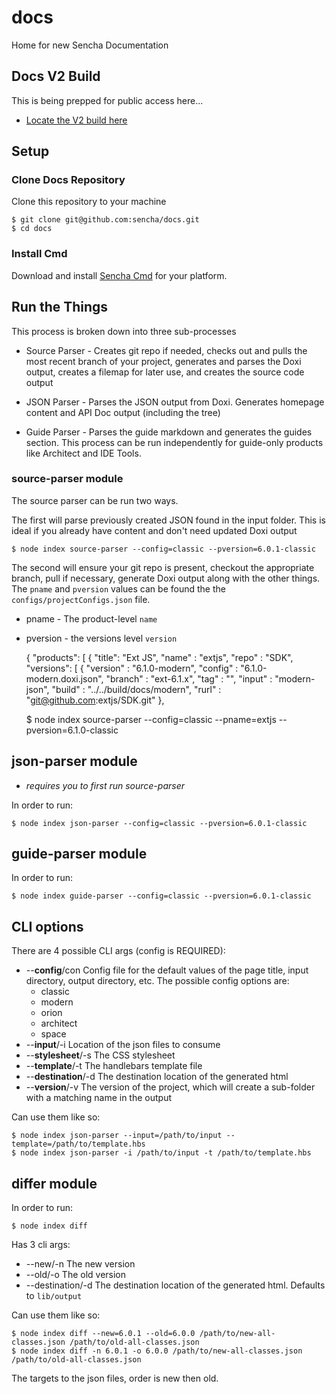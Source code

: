 # docs
Home for new Sencha Documentation

## Docs V2 Build
This is being prepped for public access here...

* [Locate the V2 build here](https://github.com/sencha/docs/pull/980)

## Setup

### Clone Docs Repository
Clone this repository to your machine

    $ git clone git@github.com:sencha/docs.git
    $ cd docs

### Install Cmd
Download and install [Sencha Cmd](https://www.sencha.com/products/sencha-cmd/) for your platform.

## Run the Things

This process is broken down into three sub-processes

+ Source Parser - Creates git repo if needed, checks out and pulls the most recent branch of your project, generates and 
parses the Doxi output, creates a filemap for later use, and creates the source code output

+ JSON Parser - Parses the JSON output from Doxi.  Generates homepage content and API Doc output (including the tree)

+ Guide Parser - Parses the guide markdown and generates the guides section.  This process can be run independently
for guide-only products like Architect and IDE Tools.
    
### source-parser module

The source parser can be run two ways.  

The first will parse previously created JSON found in the input folder.  This
is ideal if you already have content and don't need updated Doxi output

    $ node index source-parser --config=classic --pversion=6.0.1-classic
    
The second will ensure your git repo is present, checkout the appropriate branch, pull if necessary, generate Doxi output
along with the other things.  The `pname` and `pversion` values can be found the the `configs/projectConfigs.json` file.

+ pname - The product-level `name`

+ pversion - the versions level `version`

    {
      "products": [
        {
          "title": "Ext JS",
          "name" : "extjs",
          "repo" : "SDK",
          "versions": [
            {
              "version" : "6.1.0-modern",
              "config"  : "6.1.0-modern.doxi.json",
              "branch"  : "ext-6.1.x",
              "tag"     : "",
              "input"   : "modern-json",
              "build"   : "../../build/docs/modern",
              "rurl"    : "git@github.com:extjs/SDK.git"
            },
    
    $ node index source-parser --config=classic --pname=extjs --pversion=6.1.0-classic            
    
## json-parser module
 - *requires you to first run source-parser*

In order to run:

    $ node index json-parser --config=classic --pversion=6.0.1-classic
    
## guide-parser module

In order to run:

    $ node index guide-parser --config=classic --pversion=6.0.1-classic
    
## CLI options
There are 4 possible CLI args (config is REQUIRED):

 - --**config**/con Config file for the default values of the page title, input directory, 
 output directory, etc.  The possible config options are:
    - classic
    - modern
    - orion
    - architect
    - space
 - --**input**/-i Location of the json files to consume
 - --**stylesheet**/-s The CSS stylesheet
 - --**template**/-t The handlebars template file
 - --**destination**/-d The destination location of the generated html
 - --**version**/-v The version of the project, which will create a sub-folder with a matching name in the output

Can use them like so:

    $ node index json-parser --input=/path/to/input --template=/path/to/template.hbs
    $ node index json-parser -i /path/to/input -t /path/to/template.hbs

## differ module

In order to run:

    $ node index diff

Has 3 cli args:

 - --new/-n The new version
 - --old/-o The old version
 - --destination/-d The destination location of the generated html. Defaults to `lib/output`

Can use them like so:

    $ node index diff --new=6.0.1 --old=6.0.0 /path/to/new-all-classes.json /path/to/old-all-classes.json
    $ node index diff -n 6.0.1 -o 6.0.0 /path/to/new-all-classes.json /path/to/old-all-classes.json

The targets to the json files, order is new then old.
